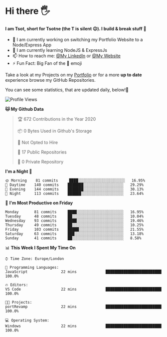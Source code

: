 # Hi there :raised_hand_with_fingers_splayed:
#### I am Tsot, short for Tsotne (the T is silent :wink:). I build & break stuff :space_invader:
- :telescope: I am currently working on switching my Portfolio Website to a Node/Express App
- :seedling: I am currently learning NodeJS & ExpressJs
- :mailbox: How to reach me: [@My LinkedIn](https://www.linkedin.com/in/tsotne-gvadzabia/) or [@My Website](https://tsotnegvadzabia.me/contact)
- :zap: Fun Fact: Big Fan of the :space_invader: emoji

Take a look at my Projects on my [Portfolio](https://tsotnegvadzabia.me/) or for a more **up to date** experience browse my GitHub Repositories.

You can see some statistics, that are updated daily, below!:space_invader:
<!--START_SECTION:waka-->
![Profile Views](http://img.shields.io/badge/Profile%20Views-4-blue)

**🐱 My Github Data** 

> 🏆 672 Contributions in the Year 2020
 > 
> 📦 0 Bytes Used in Github's Storage 
 > 
> 🚫 Not Opted to Hire
 > 
> 📜 17 Public Repositories
 > 
> 🔑 0 Private Repository 
 > 
**I'm a Night 🦉** 

```text
🌞 Morning    81 commits     ████░░░░░░░░░░░░░░░░░░░░░   16.95% 
🌆 Daytime    140 commits    ███████░░░░░░░░░░░░░░░░░░   29.29% 
🌃 Evening    144 commits    ███████░░░░░░░░░░░░░░░░░░   30.13% 
🌙 Night      113 commits    ██████░░░░░░░░░░░░░░░░░░░   23.64%

```
📅 **I'm Most Productive on Friday** 

```text
Monday       81 commits     ████░░░░░░░░░░░░░░░░░░░░░   16.95% 
Tuesday      48 commits     ██░░░░░░░░░░░░░░░░░░░░░░░   10.04% 
Wednesday    93 commits     ████░░░░░░░░░░░░░░░░░░░░░   19.46% 
Thursday     49 commits     ██░░░░░░░░░░░░░░░░░░░░░░░   10.25% 
Friday       103 commits    █████░░░░░░░░░░░░░░░░░░░░   21.55% 
Saturday     63 commits     ███░░░░░░░░░░░░░░░░░░░░░░   13.18% 
Sunday       41 commits     ██░░░░░░░░░░░░░░░░░░░░░░░   8.58%

```


📊 **This Week I Spent My Time On** 

```text
⌚︎ Time Zone: Europe/London

💬 Programming Languages: 
JavaScript               22 mins             █████████████████████████   100.0%

🔥 Editors: 
VS Code                  22 mins             █████████████████████████   100.0%

🐱‍💻 Projects: 
portRevamp               22 mins             █████████████████████████   100.0%

💻 Operating System: 
Windows                  22 mins             █████████████████████████   100.0%

```


<!--END_SECTION:waka-->

